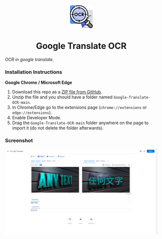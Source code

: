 <p align="center">
  <img src="https://raw.githubusercontent.com/T1ckbase/Google-Translate-OCR/main/icons/icon-128.png" width="75" height="75"/>
</p>

<h1 align="center">Google Translate OCR</h1>

*OCR in google translate.*

### Installation Instructions
**Google Chrome / Microsoft Edge**
1. Download this repo as a [ZIP file from GitHub](https://github.com/T1ckbase/Google-Translate-OCR/archive/main.zip).
2. Unzip the file and you should have a folder named `Google-Translate-OCR-main`.
3. In Chrome/Edge go to the extensions page (`chrome://extensions` or `edge://extensions`).
4. Enable Developer Mode.
5. Drag the `Google-Translate-OCR-main` folder anywhere on the page to import it (do not delete the folder afterwards).

### Screenshot
![screenshot](https://raw.githubusercontent.com/T1ckbase/Google-Translate-OCR/main/images/screenshot.png)
